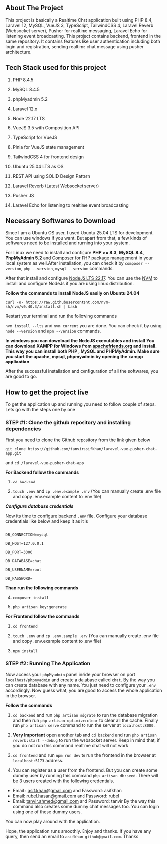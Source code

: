 
## About The Project

  

This project is basically a Realtime Chat application built using PHP 8.4, Laravel 12, MySQL, VueJS 3, TypeScript, TailwindCSS 4, Laravel Reverb (Websocket server), Pusher for realtime messaging, Laravel Echo for listening event broadcasting. This project contains backend, frontend in the same repository. It contains features like user authentication including both login and registration, sending realtime chat message using pusher architecture.

  

## Tech Stack used for this project

  

1. PHP 8.4.5

2. MySQL 8.4.5

3. phpMyadmin 5.2

4. Laravel 12.x

5. Node 22.17 LTS

6. VueJS 3.5 with Composition API

7. TypeScript for VueJS

8. Pinia for VueJS state management

9. TailwindCSS 4 for frontend design

10. Ubuntu 25.04 LTS as OS

12. REST API using SOLID Design Pattern

14. Laravel Reverb (Latest Websocket server)

15. Pusher JS

16. Laravel Echo for listening to realtime event broadcasting

  

## Necessary Softwares to Download

  

Since I am a Ubuntu OS user, I used Ubuntu 25.04 LTS for development. You can use windows if you want. But apart from that, a few kinds of softwares need to be installed and running into your system.

  

For Linux we need to install and configure **PHP >= 8.3**, **MySQL 8.4**, **PhpMyAdmin 5.2** and [Composer](https://getcomposer.org/download/) for PHP package management in your local system as well.After installation, you can check it by `composer --version`, `php --version`, `mysql --version` commands.   

After that install and configure [NodeJS LTS 22.17](https://nodejs.org/en). You can use the [NVM](https://github.com/nvm-sh/nvm) to install and configure NodeJs if you are using linux distribution.  

**Follow the commands to install NodeJS easily on Ubuntu 24.04**  

`curl -o- https://raw.githubusercontent.com/nvm-sh/nvm/v0.40.3/install.sh | bash`  

Restart your terminal and run the following commands 

`nvm install --lts` and `nvm current` you are done. You can check it by using `node --version` and `npm --version` commands. 

**In windows you  can download the NodeJS executables and install**
**You can download XAMPP for Windows from [apachefriends.org](https://www.apachefriends.org/) and install. This way you can install both PHP , MySQL and PHPMyAdmin. Make sure you start the apache, mysql, phpmyadmin by opening the xampp application**

After the successful installation and configuration of all the softwares, you are good to go.  

## How to get the project live 

To get the application up and running you need to follow couple of steps. Lets go with the steps one by one  

### STEP #1: Clone the github repository and installing dependencies  

First you need to clone the Github repository from the link given below 

`git clone https://github.com/tanvirasifkhan/laravel-vue-pusher-chat-app.git`  

and `cd /laravel-vue-pusher-chat-app`  

**For Backend follow the commands**  

1.  `cd backend`

2.  `touch .env` and `cp .env.example .env` (You can manually create .env file and copy .env.example content to .env file)

***Configure database credentials***

Now its time to configure backend `.env` file. Configure your database credentials like below and keep it as it is 

```

DB_CONNECTION=mysql

DB_HOST=127.0.0.1

DB_PORT=3306

DB_DATABASE=chat

DB_USERNAME=root

DB_PASSWORD=

```

**Than run the following commands**

4.  `composer install`

5.  `php artisan key:generate`

**For Frontend follow the commands**

  

1.  `cd frontend`

2.  `touch .env` and `cp .env.sample .env` (You can manually create .env file and copy .env.example content to .env file)

3.  `npm install`
  

### STEP #2: Running The Application  

Now access your `phpMyadmin` panel inside your browser on port `localhost/phpmyadmin` and create a database called `chat`. By the way you can create database with any name. You just need to configure your `.env` accordingly. Now guess what, you are good to access the whole application in the browser.  

**Follow the commands**

1. `cd backend` and run `php artisan migrate` to run the database migration and then run `php artisan optimize:clear` to clear all the cache. Finally run `php artisan serve` command to run the server at `localhost:8000`.
2. **Very Important** open another tab and `cd backend` and run `php artisan reverb:start --debug` to run the websocket server. Keep in mind that, if you do not run this command realtime chat will not work

3. `cd frontend` and run `npm run dev` to run the frontend in the browser at `localhost:5173` address.  

4. You can register as a user from the frontend. But you can create some dummy user by running this command `php artisan db:seed`. There will be 3 users created with the following credentials.
  * Email : asif.khan@gmail.com and Password: asifkhan
  * Email: rubel.hasan@gmail.com and Password: rubel
  * Email: tanvir.ahmed@gmail.com and Password: tanvir
By the way this command also creates some dummy chat messages too. You can login using one of these dummy users.

You can now play around with the application.  

Hope, the application runs smoothly. Enjoy and thanks. If you have any query, then send an email to `asifkhan.github@gmail.com`. Thanks